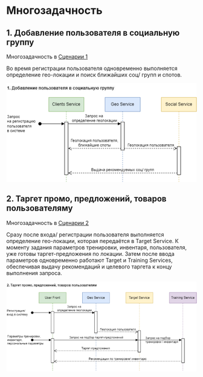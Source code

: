 # Многозадачность
## 1. Добавление пользователя в социальную группу

Многозадачность в [Сценарии 1](https://github.com/Lana8888/trans-sport/blob/main/07-business-scenarios.md#1-%D0%B4%D0%BE%D0%B1%D0%B0%D0%B2%D0%BB%D0%B5%D0%BD%D0%B8%D0%B5-%D0%BF%D0%BE%D0%BB%D1%8C%D0%B7%D0%BE%D0%B2%D0%B0%D1%82%D0%B5%D0%BB%D1%8F-%D0%B2-%D1%81%D0%BE%D1%86%D0%B8%D0%B0%D0%BB%D1%8C%D0%BD%D1%83%D1%8E-%D0%B3%D1%80%D1%83%D0%BF%D0%BF%D1%83)

Во время регистрации пользователя одновременно выполняется определение гео-локации и поиск ближайших соц/ групп и спотов.

![Многозадачность Сценарий-1](https://github.com/Lana8888/trans-sport/blob/main/concurrency-view-scenario1.png)

## 2. Таргет промо, предложений, товаров пользователяму

Многозадачность в [Сценарии 2](https://github.com/Lana8888/trans-sport/blob/main/07-business-scenarios.md#2-%D1%82%D0%B0%D1%80%D0%B3%D0%B5%D1%82-%D0%BF%D1%80%D0%BE%D0%BC%D0%BE-%D0%BF%D1%80%D0%B5%D0%B4%D0%BB%D0%BE%D0%B6%D0%B5%D0%BD%D0%B8%D0%B9-%D1%82%D0%BE%D0%B2%D0%B0%D1%80%D0%BE%D0%B2-%D0%BF%D0%BE%D0%BB%D1%8C%D0%B7%D0%BE%D0%B2%D0%B0%D1%82%D0%B5%D0%BB%D1%8F%D0%BC)

Сразу после входа/ регистрации пользователя выполняется определение гео-локации, которая передаётся в Target Service. К моменту задания параметров тренировки, инвентаря, пользователя, уже готовы таргет-предложения по локации. Затем после ввода параметров одновременно работают Target и Training Services, обеспечивая выдачу рекомендаций и целевого таргета к концу выполнения запроса.

![Многозадачность Сценарий-2](https://github.com/Lana8888/trans-sport/blob/main/concurrency-view-scenario2.png)

